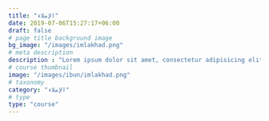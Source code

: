 ```yaml
---
title: "الإملاء"
date: 2019-07-06T15:27:17+06:00
draft: false
# page title background image
bg_image: "/images/imlakhad.png"
# meta description
description : "Lorem ipsum dolor sit amet, consectetur adipisicing elit, sed do eiusmod tempor incididunt ut labore. dolore magna aliqua. Ut enim ad minim veniam, quis nostrud."
# course thumbnail
image: "/images/ibun/imlakhad.png"
# taxonomy
category: "الإملاء"
# type
type: "course"
---
```



